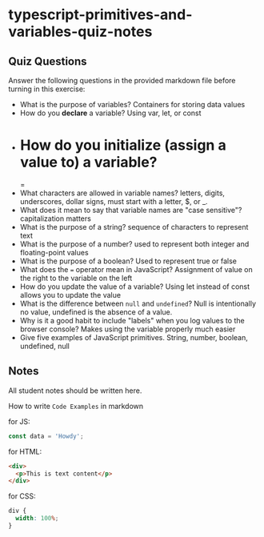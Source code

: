 # typescript-primitives-and-variables-quiz-notes

## Quiz Questions

Answer the following questions in the provided markdown file before turning in this exercise:

- What is the purpose of variables?
  Containers for storing data values
- How do you **declare** a variable?
  Using var, let, or const
- # How do you initialize (**assign a value to**) a variable?
  =
- What characters are allowed in variable names?
  letters, digits, underscores, dollar signs, must start with a letter, $, or \_.
- What does it mean to say that variable names are "case sensitive"?
  capitalization matters
- What is the purpose of a string?
  sequence of characters to represent text
- What is the purpose of a number?
  used to represent both integer and floating-point values
- What is the purpose of a boolean?
  Used to represent true or false
- What does the `=` operator mean in JavaScript?
  Assignment of value on the right to the variable on the left
- How do you update the value of a variable?
  Using let instead of const allows you to update the value
- What is the difference between `null` and `undefined`?
  Null is intentionally no value, undefined is the absence of a value.
- Why is it a good habit to include "labels" when you log values to the browser console?
  Makes using the variable properly much easier
- Give five examples of JavaScript primitives.
  String, number, boolean, undefined, null

## Notes

All student notes should be written here.

How to write `Code Examples` in markdown

for JS:

```javascript
const data = 'Howdy';
```

for HTML:

```html
<div>
  <p>This is text content</p>
</div>
```

for CSS:

```css
div {
  width: 100%;
}
```
